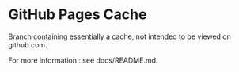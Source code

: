 # GitHub Pages Cache

Branch containing essentially a cache, not intended to be viewed on github.com.
 
For more information : see docs/README.md.
